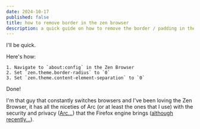 ```yaml
---
date: 2024-10-17
published: false
title: how to remove border in the zen browser
description: a quick guide on how to remove the border / padding in the zen browser
---
```


I'll be quick.

Here's how:

```
1. Navigate to `about:config` in the Zen Browser
2. Set `zen.theme.border-radius` to `0`
3. Set `zen.theme.content-element-separation` to `0`
```

Done!

I'm that guy that constantly switches browsers and I've been loving the Zen Browser, it has all the niceties of Arc (or at least the ones that I use) with the security and privacy ([Arc...](https://kibty.town/blog/arc/)) that the Firefox engine brings ([although recently...](https://www.mozilla.org/en-US/security/advisories/mfsa2024-51/)).
